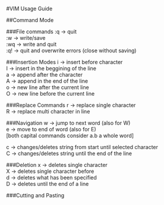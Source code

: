 #VIM Usage Guide

##Command Mode

###File commands
:q -> quit   
:w -> write/save   
:wq -> write and quit   
:q! -> quit and overwrite errors (close without saving)   

###Insertion Modes
i -> insert before character   
I -> insert in the beggining of the line   
a -> append after the character   
A -> append in the end of the line   
o -> new line after the current line   
O -> new line before the current line   

###Replace Commands
r -> replace single character   
R -> replace multi character in line   

###Navigation
w -> jump to next word (also for W)   
e -> move to end of word (also for E)   
[both capital commands consider a.b a whole word]   

c -> changes/deletes string from start until selected character   
C -> changes/deletes string until the end of the line   

###Deletion
x -> deletes single character   
X -> deletes single character before   
d -> deletes what has been specified   
D -> deletes until the end of a line   

###Cutting and Pasting
 

